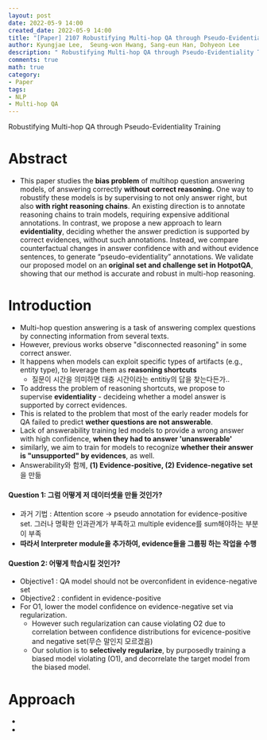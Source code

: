 ```yaml
---
layout: post
date: 2022-05-9 14:00
created_date: 2022-05-9 14:00
title: "[Paper] 2107 Robustifying Multi-hop QA through Pseudo-Evidentiality Training"
author: Kyungjae Lee,  Seung-won Hwang, Sang-eun Han, Dohyeon Lee
description: " Robustifying Multi-hop QA through Pseudo-Evidentiality Training"
comments: true
math: true
category: 
- Paper
tags:
- NLP
- Multi-hop QA
---
```


Robustifying Multi-hop QA through Pseudo-Evidentiality Training
<!--more-->

# Abstract
- This paper studies the **bias problem** of multihop question answering models, of answering correctly **without correct reasoning.** One way to robustify these models is by supervising to not only answer right, but also **with right reasoning chains**. An existing direction is to annotate reasoning chains to train models, requiring expensive additional annotations. In contrast, we propose a new approach to learn **evidentiality**, deciding whether the answer prediction is supported by correct evidences, without such annotations. Instead, we compare counterfactual changes in answer confidence with and without evidence sentences, to generate “pseudo-evidentiality” annotations. We validate our proposed model on an **original set and challenge set in HotpotQA**, showing that our method is accurate and robust in multi-hop reasoning.

# Introduction
- Multi-hop question answering is a task of answering complex questions by connecting information from several texts.
- However, previous works observe "disconnected reasoning" in some correct answer.
- It happens when models can exploit specific types of artifacts (e.g., entity type), to leverage them as **reasoning shortcuts**
  - 질문이 시간을 의미하면 대충 시간이라는 entitiy의 답을 찾는다든가..
- To address the problem of reasoning shortcuts, we propose to supervise **evidentiality** - decideing whether a model answer is supported by correct evidences.
- This is related to the problem that most of the early reader models for QA failed to predict **wether questions are not answerable**.
- Lack of answerability training led models to provide a wrong answer with high confidence, **when they had to answer 'unanswerable'**
- similarly, we aim to train for models to recognize **whether their answer is "unsupported" by evidences**, as well.
- Answerability와 함께, **(1) Evidence-positive, (2) Evidence-negative set**을 만듦
#### Question 1: 그럼 어떻게 저 데이터셋을 만들 것인가?
  - 과거 기법 : Attention score -> pseudo annotation for evidence-positive set. 그러나 명확한 인과관계가 부족하고 multiple evidence를 sum해야하는 부분이 부족
  - **따라서 Interpreter module을 추가하여, evidence들을 그룹핑 하는 작업을 수행**
#### Question 2: 어떻게 학습시킬 것인가?
- Objective1 : QA model should not be overconfident in evidence-negative set
- Objective2 : confident in  evidence-positive
- For O1, lower the model confidence on evidence-negative set via regularization. 
  - However such regularization can cause violating O2 due to correlation between confidence distributions for evicence-positive and negative set(무슨 말인지 모르겠음)
  - Our solution is to **selectively regularize**, by purposedly training a biased model violating (O1), and decorrelate the target model from the biased model.

# Approach
- 
- 
